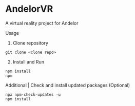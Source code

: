 # AndelorVR

A  virtual reality project for Andelor

Usage

1. Clone repository

```
git clone <clone repo>
```

2. Install and Run

```
npm install
npm
```

Additional | Check and install updated packages (Optional)

```
npx npm-check-updates -u
npm install
```
